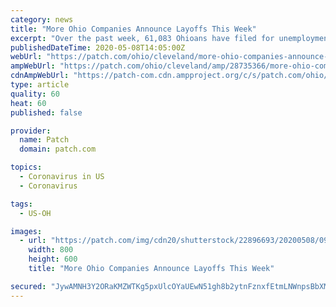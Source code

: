 ```yaml
---
category: news
title: "More Ohio Companies Announce Layoffs This Week"
excerpt: "Over the past week, 61,083 Ohioans have filed for unemployment, according to the Ohio Department of Jobs and Family Services (ODJFS). More than 1 million Ohioans have filed for unemployment since the onset of the new coronavirus outbreak."
publishedDateTime: 2020-05-08T14:05:00Z
webUrl: "https://patch.com/ohio/cleveland/more-ohio-companies-announce-layoffs-week"
ampWebUrl: "https://patch.com/ohio/cleveland/amp/28735366/more-ohio-companies-announce-layoffs-week"
cdnAmpWebUrl: "https://patch-com.cdn.ampproject.org/c/s/patch.com/ohio/cleveland/amp/28735366/more-ohio-companies-announce-layoffs-week"
type: article
quality: 60
heat: 60
published: false

provider:
  name: Patch
  domain: patch.com

topics:
  - Coronavirus in US
  - Coronavirus

tags:
  - US-OH

images:
  - url: "https://patch.com/img/cdn20/shutterstock/22896693/20200508/093356/styles/patch_image/public/shutterstock-1297284493-1___08093342441.jpg?width=984"
    width: 800
    height: 600
    title: "More Ohio Companies Announce Layoffs This Week"

secured: "JywAMNH3Y2ORaKMZWTKg5pxUlcOYaUEwN51gh8b2ytnFznxfEtmLNWnpsBbXMevP5jG+uBmeQKN9ZYX3ilDx41IsfbgDl/G/hrm02tqziOlIcfQ1sKrrJMYBUql3Cjz3f9DuaYOd1DwP1nSRNFyMGbMrKdYClPnihN4QzrlrX0sGgJc0fJzqrVhWoHIkglzpyd2iCzkSsKX9nLfvpi2zPcXQ8RRz7N04SgHwPqdaGUgIkxI44fkCfcrz/PDDh8lVZfysgd1e2lT8kiZwBpUViD9Wx23z6r2EH/r3dOvYTrUiWLL6QKC+T6hvbqTTUENQ;CbB1Je2trsq5cavnRNeHiw=="
---
```


